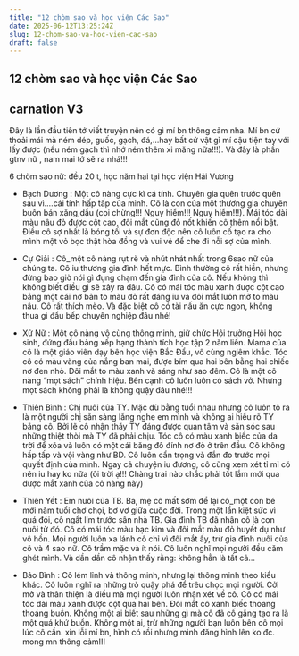 ```yaml
---
title: "12 chòm sao và học viện Các Sao"
date: 2025-06-12T13:25:24Z
slug: 12-chom-sao-va-hoc-vien-cac-sao
draft: false
---
```


## 12 chòm sao và học viện Các Sao

## carnation V3

Đây là lần đầu tiên tớ viết truyện nên có gì mí bn thông cảm nha. Mí bn cứ thoải mái mà ném dép, guốc, gạch, đá,...hay bất cứ vật gì mí cậu tiện tay với lấy được (nếu ném gạch thì nhớ ném thêm xi măng nữa!!!). Và đây là phần gtnv nữ , nam mai tớ sẽ ra nhá!!!
 
 
6 chòm sao nữ: đều 20 t, học năm hai tại học viện Hải Vương
- Bạch Dương :
Một cô nàng cực kì cá tính. Chuyên gia quên trước quên sau vì....cái tính hấp tấp của mình. Cô là con của một thương gia chuyên buôn bán xăng,dầu (coi chừng!!! Nguy hiểm!!! Nguy hiểm!!!). Mái tóc dài màu nâu đỏ được cột cao, đôi mắt cũng đỏ nốt khiến cô thêm nổi bật. Điều cô sợ nhất là bóng tối và sự đơn độc nên cô luôn cố tạo ra cho mình một vỏ bọc thật hòa đồng và vui vẻ để che đi nỗi sợ của mình. 
 
 
- Cự Giải : 
Cô_một cô nàng rụt rè và nhút nhát nhất trong 6sao nữ của chúng ta. Cô iu thương gia đình hết mực. Bình thường cô rất hiền, nhưng đừng bao giờ nói gì đụng chạm đến gia đình của cô. Nếu không thì không biết điều gì sẽ xảy ra đâu. Cô có mái tóc màu xanh được cột cao bằng một cái nơ bản to màu đỏ rất đáng iu và đôi mắt luôn mở to màu nâu. Cô rất thích mèo. Và đặc biệt cô có tài nấu ăn cực ngon, không thua gì đầu bếp chuyên nghiệp đâu nhé! 
 
 
- Xử Nữ :
Một cô nàng vô cùng thông minh, giữ chức Hội trưởng Hội học sinh, đứng đầu bảng xếp hạng thành tích học tập 2 năm liền. Mama của cô là một giáo viên dạy bên học viện Bắc Đẩu, vô cùng ngiêm khắc. Tóc cô có màu vàng của nắng ban mai, được bím qua hai bên bằng hai chiếc nơ đen nhỏ. Đôi mắt to màu xanh và sáng như sao đêm. Cô là một cô nàng “mọt sách” chính hiệu. Bên cạnh cô luôn luôn có sách vở. Nhưng mọt sách không phải là không quậy đâu nhé!!!
 
 
- Thiên Bình :
Chị nuôi của TY. Mặc dù bằng tuổi nhau nhưng cô luôn tỏ ra là một người chị sẵn sàng lắng nghe em mình và không ai hiểu rõ TY bằng cô. Bởi lẽ cô nhận thấy TY đáng được quan tâm và săn sóc sau những thiệt thòi mà TY đã phải chịu. Tóc cô có màu xanh biếc của da trời để xõa và luôn có một cái băng đô đính nơ đỏ ở trên đầu. Cô không hấp tấp và vội vàng như BD. Cô luôn cẩn trọng và đắn đo trước mọi quyết định của mình. Ngay cả chuyện iu đương, cô cũng xem xét tỉ mỉ có nên iu hay ko nữa (ôi trời ạ!!! Chàng trai nào chắc phải tốt lắm mới qua được mắt xanh của cô nàng này) 
 
 
- Thiên Yết :
Em nuôi của TB. Ba, mẹ cô mất sớm để lại cô_một con bé mới năm tuổi chơ chọi, bơ vơ giữa cuộc đời. Trong một lần kiệt sức vì quá đói, cô ngất lịm trước sân nhà TB. Gia đình TB đã nhận cô là con nuôi từ đó. Cô có mái tóc màu bạc kim và đôi mắt màu đỏ huyết dụ như vô hồn. Mọi người luôn xa lánh cô chỉ vì đôi mắt ấy, trừ gia đình nuôi của cô và 4 sao nữ. Cô trầm mặc và ít nói. Cô luôn nghĩ mọi người đều căm ghét mình. Và dần dần cô nhận thấy rằng: không hẳn là tất cả...
 
 
- Bảo Bình :
Cô lém lỉnh và thông minh, nhưng lại thông minh theo kiểu khác. Cô luôn nghĩ ra những trò quậy phá để trêu chọc mọi người. Cởi mở và thân thiện là điều mà mọi người luôn nhận xét về cô. Cô có mái tóc dài màu xanh được cột qua hai bên. Đôi mắt cô xanh biếc thoang thoáng buồn. Không một ai biết sau những gì mà cô đã cố gắng tạo ra là một quá khứ buồn. Không một ai, trừ những người bạn luôn bên cô mọi lúc cô cần. 
xin lỗi mí bn, hình có rồi nhưng mình đăng hình lên ko đc. mong mn thông cảm!!!